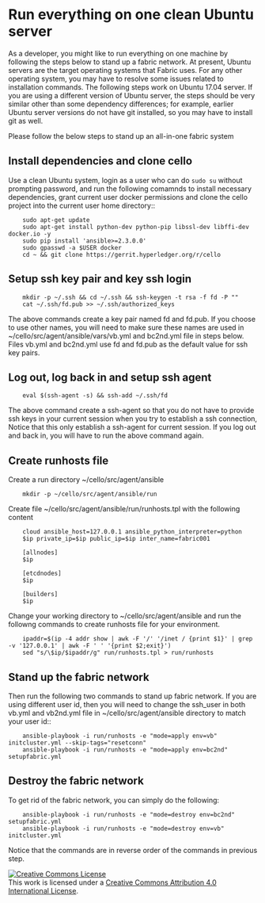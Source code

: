 # Run everything on one clean Ubuntu server

As a developer, you might like to run everything on one machine by following
the steps below to stand up a fabric network. At present, Ubuntu servers are
the target operating systems that Fabric uses. For any other operating
system, you may have to resolve some issues related to installation commands.
The following steps work on Ubuntu 17.04 server. If you are using a different
version of Ubuntu server, the steps should be very similar other than some
dependency differences; for example, earlier Ubuntu server versions do not
have git installed, so you may have to install git as well.

Please follow the below steps to stand up an all-in-one fabric system

## Install dependencies and clone cello

Use a clean Ubuntu system, login as a user who can do `sudo su` without
prompting password, and run the following comamnds to install necessary
dependencies, grant current user docker permissions and clone the cello
project into the current user home directory::

        sudo apt-get update
        sudo apt-get install python-dev python-pip libssl-dev libffi-dev docker.io -y
        sudo pip install 'ansible>=2.3.0.0'
        sudo gpasswd -a $USER docker
        cd ~ && git clone https://gerrit.hyperledger.org/r/cello

## Setup ssh key pair and key ssh login

        mkdir -p ~/.ssh && cd ~/.ssh && ssh-keygen -t rsa -f fd -P ""
        cat ~/.ssh/fd.pub >> ~/.ssh/authorized_keys

The above commands create a key pair named fd and fd.pub. If you choose
to use other names, you will need to make sure these names are used in
~/cello/src/agent/ansible/vars/vb.yml and bc2nd.yml file in steps below.
Files vb.yml and bc2nd.yml use fd and fd.pub as the default value for ssh
key pairs.

## Log out, log back in and setup ssh agent

        eval $(ssh-agent -s) && ssh-add ~/.ssh/fd

The above command create a ssh-agent so that you do not have to provide
ssh keys in your current session when you try to establish a ssh connection,
Notice that this only establish a ssh-agent for current session. If you log
out and back in, you will have to run the above command again.


## Create runhosts file

Create a run directory ~/cello/src/agent/ansible

        mkdir -p ~/cello/src/agent/ansible/run

Create file ~/cello/src/agent/ansible/run/runhosts.tpl with the following content

        cloud ansible_host=127.0.0.1 ansible_python_interpreter=python
        $ip private_ip=$ip public_ip=$ip inter_name=fabric001

        [allnodes]
        $ip

        [etcdnodes]
        $ip

        [builders]
        $ip

Change your working directory to ~/cello/src/agent/ansible and run the
followng commands to create runhosts file for your environment.

        ipaddr=$(ip -4 addr show | awk -F '/' '/inet / {print $1}' | grep -v '127.0.0.1' | awk -F ' ' '{print $2;exit}')
        sed "s/\$ip/$ipaddr/g" run/runhosts.tpl > run/runhosts

## Stand up the fabric network

Then run the following two commands to stand up fabric network. If you are
using different user id, then you will need to change the ssh_user in both
vb.yml and vb2nd.yml file in ~/cello/src/agent/ansible directory to match
your user id::

        ansible-playbook -i run/runhosts -e "mode=apply env=vb" initcluster.yml --skip-tags="resetconn"
        ansible-playbook -i run/runhosts -e "mode=apply env=bc2nd" setupfabric.yml

## Destroy the fabric network

To get rid of the fabric network, you can simply do the following:

        ansible-playbook -i run/runhosts -e "mode=destroy env=bc2nd" setupfabric.yml
        ansible-playbook -i run/runhosts -e "mode=destroy env=vb" initcluster.yml

Notice that the commands are in reverse order of the commands in previous step.

<a rel="license" href="http://creativecommons.org/licenses/by/4.0/">
<img alt="Creative Commons License" style="border-width:0"
src="https://i.creativecommons.org/l/by/4.0/88x31.png" /></a><br />
This work is licensed under a
<a rel="license" href="http://creativecommons.org/licenses/by/4.0/">
Creative Commons Attribution 4.0 International License</a>.
